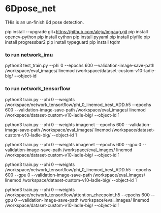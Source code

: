 # 6Dpose_net
THis is an un-finish 6d pose detection. 

pip install --upgrade git+https://github.com/aleju/imgaug.git
pip install opencv-python
pip install cython
pip install pyyaml
pip install plyfile
pip install progressbar2
pip install typeguard
pip install tqdm


 ### to run network_imu

   python3 test_train.py --phi 0 --epochs 600 --validation-image-save-path /workspace/eval_images/ linemod /workspace/dataset-custom-v10-ladle-big/ --object-id 

 ### to run network_tensorflow

   python3 train.py --phi 0 --weights /workspace/network_tensortflow/phi_0_linemod_best_ADD.h5 --epochs 600 --validation-image-save-path /workspace/eval_images/ linemod /workspace/dataset-custom-v10-ladle-big/ --object-id 1

   python3 train.py --phi 0 --weights imagenet --epochs 600 --validation-image-save-path /workspace/eval_images/ linemod /workspace/dataset-custom-v10-ladle-big/ --object-id 1

   python3 train.py --phi 0 --weights imagenet --epochs 600 --gpu 0 --validation-image-save-path /workspace/eval_images/ linemod /workspace/dataset-custom-v10-ladle-big/ --object-id 1

   python3 train.py --phi 0 --weights /workspace/network_tensortflow/phi_0_linemod_best_ADD.h5 --epochs 600 --gpu 0 --validation-image-save-path /workspace/eval_images/ linemod /workspace/dataset-custom-v10-ladle-big/ --object-id 1


python3 train.py --phi 0 --weights /workspace/network_tensortflow/attention_checpoint.h5 --epochs 600 --gpu 0 --validation-image-save-path /workspace/eval_images/ linemod /workspace/dataset-custom-v10-ladle-big/ --object-id 1
